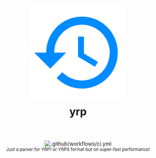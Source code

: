 <h1 align="center">
  <br />
  <img src="https://raw.githubusercontent.com/ygoreplay/yrp/master/res/logo.png" />
  <br />
  yrp
  <sup>
    <br />
    <br />
  </sup>
</h1>

<div align="center">
  <img src="https://github.com/ygoreplay/yrp/actions/workflows/ci.yml/badge.svg?branch=master" alt=".github/workflows/ci.yml" />
  <br />
  <sup>Just a parser for YRP1 or YRPX format but on super-fast performance!</sup>
  <br />
  <br />
</div>
